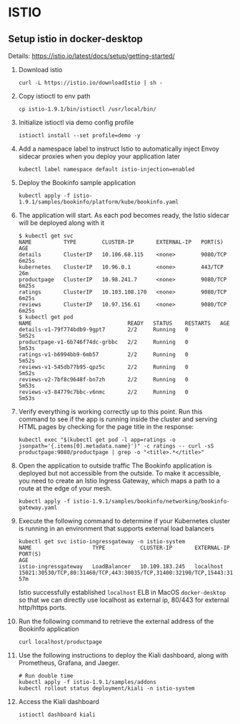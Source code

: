 # ISTIO

## Setup istio in docker-desktop
Details: https://istio.io/latest/docs/setup/getting-started/

1. Download istio

    ```
    curl -L https://istio.io/downloadIstio | sh -
    ```

2. Copy istioctl to env path

    ```
    cp istio-1.9.1/bin/istioctl /usr/local/bin/
    ```

3. Initialize istioctl via demo config profile

    ```
    istioctl install --set profile=demo -y
    ```

4. Add a namespace label to instruct Istio to automatically inject Envoy sidecar proxies when you deploy your application later

    ```
    kubectl label namespace default istio-injection=enabled
    ```

5. Deploy the Bookinfo sample application

    ```
    kubectl apply -f istio-1.9.1/samples/bookinfo/platform/kube/bookinfo.yaml
    ```

6. The application will start. As each pod becomes ready, the Istio sidecar will be deployed along with it
   
    ```
    $ kubectl get svc
    NAME          TYPE        CLUSTER-IP       EXTERNAL-IP   PORT(S)    AGE
    details       ClusterIP   10.106.68.115    <none>        9080/TCP   6m25s
    kubernetes    ClusterIP   10.96.0.1        <none>        443/TCP    26m
    productpage   ClusterIP   10.98.241.7      <none>        9080/TCP   6m25s
    ratings       ClusterIP   10.103.108.170   <none>        9080/TCP   6m25s
    reviews       ClusterIP   10.97.156.61     <none>        9080/TCP   6m25s
    $ kubectl get pod
    NAME                              READY   STATUS    RESTARTS   AGE
    details-v1-79f774bdb9-9gpt7       2/2     Running   0          5m52s
    productpage-v1-6b746f74dc-grbbc   2/2     Running   0          5m53s
    ratings-v1-b6994bb9-6mb57         2/2     Running   0          5m52s
    reviews-v1-545db77b95-qpz5c       2/2     Running   0          5m52s
    reviews-v2-7bf8c9648f-bn7zh       2/2     Running   0          5m53s
    reviews-v3-84779c7bbc-v6nmc       2/2     Running   0          5m53s
    ```

7. Verify everything is working correctly up to this point. Run this command to see if the app is running inside the cluster and serving HTML pages by checking for the page title in the response:

    ```
    kubectl exec "$(kubectl get pod -l app=ratings -o jsonpath='{.items[0].metadata.name}')" -c ratings -- curl -sS productpage:9080/productpage | grep -o "<title>.*</title>"
    ```

8. Open the application to outside traffic
The Bookinfo application is deployed but not accessible from the outside. To make it accessible, you need to create an Istio Ingress Gateway, which maps a path to a route at the edge of your mesh.

    ```
    kubectl apply -f istio-1.9.1/samples/bookinfo/networking/bookinfo-gateway.yaml
    ```

9. Execute the following command to determine if your Kubernetes cluster is running in an environment that supports external load balancers

    ```
    kubectl get svc istio-ingressgateway -n istio-system
    NAME                   TYPE           CLUSTER-IP       EXTERNAL-IP   PORT(S)                                                                      AGE
    istio-ingressgateway   LoadBalancer   10.109.183.245   localhost     15021:30530/TCP,80:31460/TCP,443:30035/TCP,31400:32190/TCP,15443:31590/TCP   57m
    ```
    Istio successfully established `localhost` ELB in MacOS `docker-desktop` so that we can directly use localhost as external ip, 80/443 for external http/https ports.

10. Run the following command to retrieve the external address of the Bookinfo application

    ```
    curl localhost/productpage
    ```

11. Use the following instructions to deploy the Kiali dashboard, along with Prometheus, Grafana, and Jaeger.

    ```
    # Run double time
    kubectl apply -f istio-1.9.1/samples/addons
    kubectl rollout status deployment/kiali -n istio-system
    ```

12. Access the Kiali dashboard

    ```
    istioctl dashboard kiali
    ```

